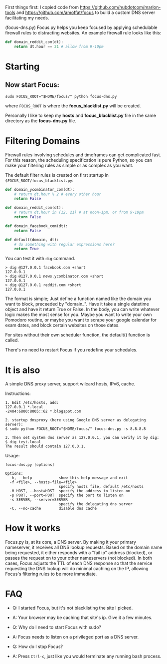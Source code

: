 First things first: I copied code from https://github.com/hubdotcom/marlon-tools
and https://github.com/amoffat/focus to build a custom DNS server facilitating my needs.

(focus-dns.py) Focus.py helps you keep focused by applying schedulable firewall rules
to distracting websites.  An example firewall rule looks like this:

``` python
def domain_reddit_com(dt):
    return dt.hour == 21 # allow from 9-10pm
```

Starting
========

## Now start Focus:

    sudo FOCUS_ROOT="$HOME/focus/" python focus-dns.py

where `FOCUS_ROOT` is where the **focus_blacklist.py** will be created.

Personally I like to keep my **hosts** and **focus_blacklist.py** file in the same directory as the **focus-dns.py** file.

Filtering Domains
=================

Firewall rules involving schedules and timeframes can get complicated fast.
For this reason, the scheduling specification is pure Python, so you can make
your filtering rules as simple or as complex as you want.

The default filter rules is created on first startup in `$FOCUS_ROOT/focus_blacklist.py`:

```python
def domain_ycombinator_com(dt):
    # return dt.hour % 2 # every other hour
    return False

def domain_reddit_com(dt):
    # return dt.hour in (12, 21) # at noon-1pm, or from 9-10pm
    return False

def domain_facebook_com(dt):
    return False

def default(domain, dt):
    # do something with regular expressions here?
    return True
```

You can test it with `dig` command.
```
> dig @127.0.0.1 facebook.com +short
127.0.0.1
> dig @127.0.0.1 news.ycombinator.com +short
127.0.0.1
> dig @127.0.0.1 reddit.com +short
127.0.0.1
```

The format is simple; Just define a function named like the domain you
want to block, preceeded by "domain_".  Have it take a single datetime object
and have it return True or False.  In the body, you can write whatever logic
makes the most sense for
you.  Maybe you want to write your own Pomodoro routine, or maybe you want to
scrape your google calendar for exam dates, and block certain websites on those dates.

For sites without their own scheduler function, the default() function is called.

There's no need to restart Focus if you redefine your schedules.

# It is also
A simple DNS proxy server, support wilcard hosts, IPv6, cache.

Instructions:
```
1. Edit /etc/hosts, add:
127.0.0.1 *.local
-2404:6800:8005::62 *.blogspot.com

2. startup dnsproxy (here using Google DNS server as delegating server):
$ sudo python FOCUS_ROOT="$HOME/focus/" focus-dns.py -s 8.8.8.8

3. Then set system dns server as 127.0.0.1, you can verify it by dig:
$ dig test.local
The result should contain 127.0.0.1.

```

Usage:
```
focus-dns.py [options]

Options:
  -h, --help            show this help message and exit
  -f <file>, --hosts-file=<file>
                        specify hosts file, default /etc/hosts
  -H HOST, --host=HOST  specify the address to listen on
  -p PORT, --port=PORT  specify the port to listen on
  -s SERVER, --server=SERVER
                        specify the delegating dns server
  -C, --no-cache        disable dns cache
```

How it works
============

Focus.py is, at its core, a DNS server.  By making it your primary nameserver,
it receives all DNS lookup requests.  Based on the domain name being requested,
it either responds with a "fail ip" address (blocked), or passes the request
on to your other nameservers (not blocked).  In both cases, Focus adjusts the TTL of each
DNS response so that the service requesting the DNS lookup will do minimal
caching on the IP, allowing Focus's filtering rules to be more immediate.


FAQ
===

- Q: I started Focus, but it's not blacklisting the site I picked.
- A: Your browser may be caching that site's ip.  Give it a few minutes.

- Q: Why do I need to start Focus with sudo?
- A: Focus needs to listen on a privileged port as a DNS server.

- Q: How do I stop Focus?
- A: Press `Ctrl-c`, just like you would terminate any running bash process.
